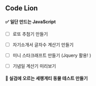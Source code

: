 ## Code Lion

#### ✅ 일단 만드는 JavaScript

- [ ] 로또 추첨기 만들기
- [ ] 자기소개서 글자수 계산기 만들기 
- [ ] 미니 스타크래프트 만들기 (Jquery 활용! )
- [ ] 기념일 계산기 미리보기


#### 🦁 실검에 오르는 세렝게티 동물 테스트 만들기